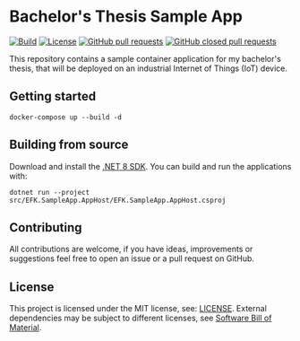# Bachelor's Thesis Sample App
[![Build](https://img.shields.io/github/actions/workflow/status/ef4203/ba-sampleapp/dotnet.yml)](https://github.com/ef4203/ba-sampleapp/actions/workflows/dotnet.yml)
[![License](https://img.shields.io/github/license/ef4203/ba-sampleapp)](https://github.com/ef4203/ba-sampleapp/blob/master/LICENSE)
[![GitHub pull requests](https://img.shields.io/github/issues-pr/ef4203/ba-sampleapp)](https://github.com/ef4203/ba-sampleapp/pulls)
[![GitHub closed pull requests](https://img.shields.io/github/issues-pr-closed/ef4203/ba-sampleapp)](https://github.com/ef4203/ba-sampleapp/pulls?q=is%3Apr+is%3Aclosed)


This repository contains a sample container application for my bachelor's thesis, that will be deployed on an industrial Internet of Things (IoT) device.

## Getting started
```
docker-compose up --build -d
```

## Building from source
Download and install the [.NET 8 SDK](https://dotnet.microsoft.com/en-us/download/dotnet/8.0). You can build and run the applications with:

```
dotnet run --project src/EFK.SampleApp.AppHost/EFK.SampleApp.AppHost.csproj
```

## Contributing
All contributions are welcome, if you have ideas, improvements or suggestions feel free to open an issue or a pull request on GitHub.

## License
This project is licensed under the MIT license, see: [LICENSE](LICENSE). External dependencies may be subject to different licenses, see [Software Bill of Material](docs/SBOM.md).

